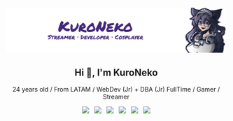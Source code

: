 ![Banner](https://raw.githubusercontent.com/imkuroneko/imkuroneko/main/banner.png)

<h2 align="center"> Hi 👋, I'm KuroNeko </h2>

<p align="center">
    24 years old / From LATAM / WebDev (Jr) + DBA (Jr) FullTime / Gamer / Streamer
</p>

<p align="center">
    <a target="_blank" href="https://kuroneko.im"><img src="https://img.shields.io/badge/🌎-Web & Portfolio-ff69b4"/></a> &nbsp;
    <a target="_blank" href="https://twitter.com/im_kuroneko"><img src="https://img.shields.io/badge/💬-Twitter-00acee"/></a> &nbsp;
    <a target="_blank" href="https://instagram.com/imkuroneko"><img src="https://img.shields.io/badge/🌆-Instagram-8a3ab9"/></a> &nbsp;
    <a target="_blank" href="https://twitch.tv/kuronekojs"><img src="https://img.shields.io/badge/🎥-Twitch-6441a5"/></a> &nbsp;
    <a target="_blank" href="https://keybase.io/imkuroneko"><img src="https://img.shields.io/badge/🔐-Keybase-3663ea"/></a> &nbsp;
    <a target="_blank" href="https://ko-fi.com/imkuroneko"><img src="https://img.shields.io/badge/☕-Ko--fi-25c8f5"/></a>
</p>
